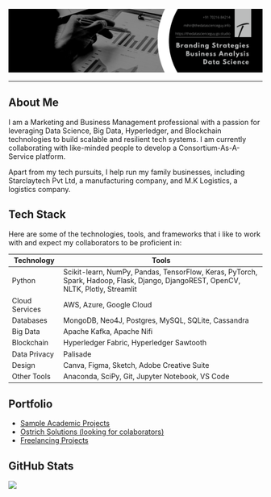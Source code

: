 <p align="center"><a href="https://github.com/Mihir-Ai-lab/The_Data_Science_Guy"><img src="https://github.com/Mihir-Ai-lab/The_Data_Science_Guy/blob/main/Images/Social%20Media%20Header.png"></a></p>

---

## About Me

I am a Marketing and Business Management professional with a passion for leveraging Data Science, Big Data, Hyperledger, and Blockchain technologies to build scalable and resilient tech systems. I am currently collaborating with like-minded people to develop a Consortium-As-A-Service platform.

Apart from my tech pursuits, I help run my family businesses, including Starclaytech Pvt Ltd, a manufacturing company, and M.K Logistics, a logistics company.

## Tech Stack

Here are some of the technologies, tools, and frameworks that i like to work with and expect my collaborators to be proficient in:

| Technology | Tools |
| --- | --- |
| Python | Scikit-learn, NumPy, Pandas, TensorFlow, Keras, PyTorch, Spark, Hadoop, Flask, Django, DjangoREST, OpenCV, NLTK, Plotly, Streamlit |
| Cloud Services | AWS, Azure, Google Cloud |
| Databases | MongoDB, Neo4J, Postgres, MySQL, SQLite, Cassandra |
| Big Data | Apache Kafka, Apache Nifi |
| Blockchain | Hyperledger Fabric, Hyperledger Sawtooth |
| Data Privacy | Palisade |
| Design | Canva, Figma, Sketch, Adobe Creative Suite |
| Other Tools | Anaconda, SciPy, Git, Jupyter Notebook, VS Code |

## Portfolio

- [Sample Academic Projects](https://github.com/Mihir-Ai-lab/Academic-Projects/tree/main "Sample Projects with Insaid")
- [Ostrich Solutions (looking for colaborators)](https://github.com/Mihir-Ai-lab/Ostrich_solutions/tree/main "Ostrich Solutions")
- [Freelancing Projects](https://github.com/Mihir-Ai-lab/The_Data_Science_Guy "Freelancing Projects")

## GitHub Stats 

![](https://github-profile-trophy.vercel.app/?username=Mihir-Ai-lab&theme=flat&no-frame=true&row=1&column=6&margin-w=5&margin-h=5&count_private=true&bgColor=#f5f5f5&title=Followers,Stars,Repositories,Commit,MultiLanguage)












